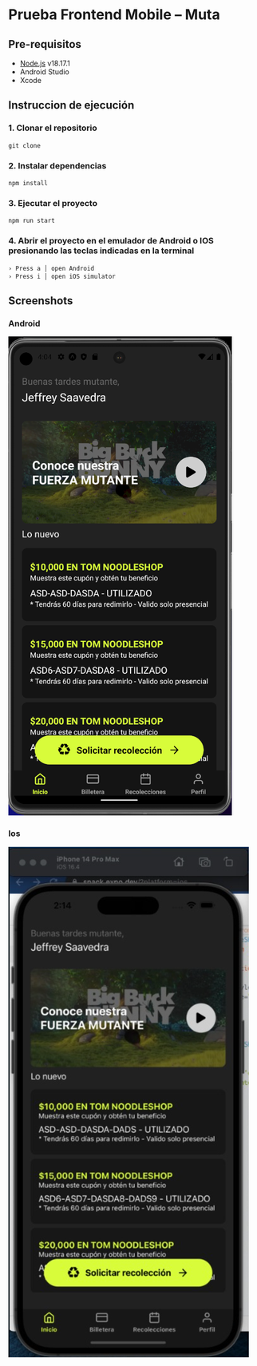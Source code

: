 # Prueba Frontend Mobile – Muta

## Pre-requisitos

- [Node.js](https://nodejs.org/es) v18.17.1
- Android Studio
- Xcode

## Instruccion de ejecución

### 1. Clonar el repositorio
```
git clone
```

### 2. Instalar dependencias
```
npm install
```

### 3. Ejecutar el proyecto
```
npm run start
```

### 4. Abrir el proyecto en el emulador de Android o IOS presionando las teclas indicadas en la terminal
```
› Press a │ open Android
› Press i │ open iOS simulator
```

## Screenshots

### Android
![Android Screenshot](/assets/screenshot/ScreenshotAndroid.png)

### Ios
![Ios Screenshot](/assets/screenshot/ScreenshotIos.png)

